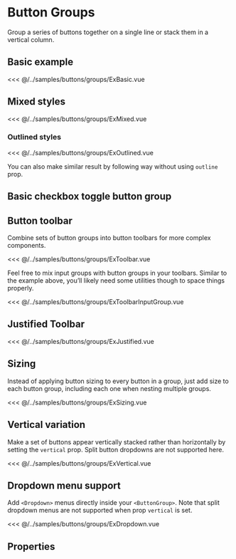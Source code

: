# Button Groups

Group a series of buttons together on a single line or stack them in a vertical column.

## Basic example

<<< @/../samples/buttons/groups/ExBasic.vue

<Sample><ExBasic/></Sample>

## Mixed styles

<<< @/../samples/buttons/groups/ExMixed.vue

<Sample><ExMixed/></Sample>

### Outlined styles

<<< @/../samples/buttons/groups/ExOutlined.vue

<Sample><ExOutlined/></Sample>

You can also make similar result by following way without using `outline` prop.

## Basic checkbox toggle button group

<Sample><ExBasicWithToggleButton/></Sample>

## Button toolbar

Combine sets of button groups into button toolbars for more complex components.

<<< @/../samples/buttons/groups/ExToolbar.vue

<Sample><ExToolbar/></Sample>

Feel free to mix input groups with button groups in your toolbars. Similar to the example above, you’ll likely need some
utilities though to space things properly.

<<< @/../samples/buttons/groups/ExToolbarInputGroup.vue

<Sample><ExToolbarInputGroup/></Sample>

## Justified Toolbar

<<< @/../samples/buttons/groups/ExJustified.vue

<Sample><ExJustified/></Sample>

## Sizing

Instead of applying button sizing to every button in a group, just add size to each button group, including each one
when nesting multiple groups.

<<< @/../samples/buttons/groups/ExSizing.vue

<Sample><ExSizing/></Sample>

## Vertical variation

Make a set of buttons appear vertically stacked rather than horizontally by setting the `vertical`
prop. Split button dropdowns are not supported here.

<<< @/../samples/buttons/groups/ExVertical.vue

<Sample><ExVertical/></Sample>

## Dropdown menu support

Add `<Dropdown>` menus directly inside your `<ButtonGroup>`. Note that split dropdown menus are not supported when
prop `vertical` is set.


<<< @/../samples/buttons/groups/ExDropdown.vue

<Sample><ExDropdown/></Sample>

## Properties

<Properties/>

<script lang="ts" setup>
import ExBasic from "../../../../samples/buttons/groups/ExBasic.vue";
import ExDropdown from "../../../../samples/buttons/groups/ExDropdown.vue";
import ExJustified from "../../../../samples/buttons/groups/ExJustified.vue";
import ExMixed from "../../../../samples/buttons/groups/ExMixed.vue";
import ExOutlined from "../../../../samples/buttons/groups/ExOutlined.vue";
import ExSizing from "../../../../samples/buttons/groups/ExSizing.vue";
import ExToolbar from "../../../../samples/buttons/groups/ExToolbar.vue";
import ExToolbarInputGroup from "../../../../samples/buttons/groups/ExToolbarInputGroup.vue";
import ExVertical from "../../../../samples/buttons/groups/ExVertical.vue";
import ExBasicWithToggleButton from "../../../../samples/buttons/groups/ExBasicWithToggleButton.vue";
import Properties from "../../../../samples/buttons/groups/Properties.vue";
</script>
